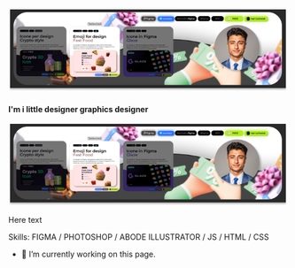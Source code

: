 ### ![I'm i little designer graphics designer](https://github.com/ivandesi/banner/blob/main/banner.png?raw=true)
#### I'm i little designer graphics designer
![I'm i little designer graphics designer](https://github.com/ivandesi/banner/blob/main/banner.png?raw=true)

Here text

Skills: FIGMA / PHOTOSHOP / ABODE ILLUSTRATOR / JS / HTML / CSS

- 🔭 I’m currently working on this page. 




